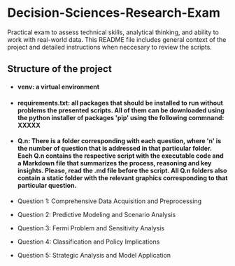 # Decision-Sciences-Research-Exam
Practical exam to assess  technical skills, analytical thinking, and ability to work with real-world data. This README file includes general context of the project and detailed instructions when neccesary to review the scripts. 


## Structure of the project

- #### venv: a virtual environment 

- #### requirements.txt: all packages that should be installed to run without problems the presented scripts. All of them can be downloaded using the python installer of packages 'pip' using the following commnand: XXXXX 

- #### Q.n: There is a folder corresponding with each question, where 'n' is the number of question that is addressed in that particular folder. Each Q.n contains the respective script with the executable code and a Markdown file that summarizes the process, reasoning and key insights. Please, read the .md file before the script. All Q.n folders also contain a static folder with the relevant graphics corresponding to that particular question. 


- Question 1: Comprehensive Data Acquisition and Preprocessing

- Question 2: Predictive Modeling and Scenario Analysis  

- Question 3: Fermi Problem and Sensitivity Analysis 

- Question 4: Classification and Policy Implications  

- Question 5: Strategic Analysis and Model Application 
